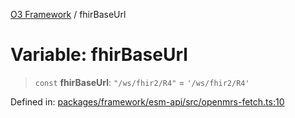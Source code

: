 [O3 Framework](../API.md) / fhirBaseUrl

# Variable: fhirBaseUrl

> `const` **fhirBaseUrl**: `"/ws/fhir2/R4"` = `'/ws/fhir2/R4'`

Defined in: [packages/framework/esm-api/src/openmrs-fetch.ts:10](https://github.com/habeshabro/openmrs-esm-core/blob/main/packages/framework/esm-api/src/openmrs-fetch.ts#L10)
